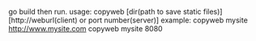 go build then run.
usage: copyweb [dir(path to save static files)] [http://weburl(client) or port number(server)]
example: copyweb mysite http://www.mysite.com
         copyweb mysite 8080

